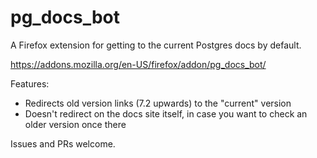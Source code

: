 # pg_docs_bot
A Firefox extension for getting to the current Postgres docs by default.

https://addons.mozilla.org/en-US/firefox/addon/pg_docs_bot/

Features:
* Redirects old version links (7.2 upwards) to the "current" version
* Doesn't redirect on the docs site itself, in case you want to check an older version once there

Issues and PRs welcome.
